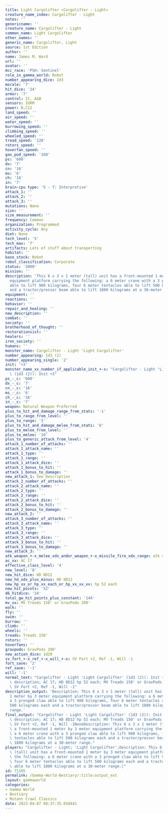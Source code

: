 ```yaml
---
title: Light Cargolifter «Cargolifter - Light»
creature_name_index: Cargolifter - Light
notes: ''
genericname: ''
creature_name: Cargolifter - Light
common_name: Light Cargolifter
other_names: ''
generic_name: Cargolifter, Light
source: 1st Edition
author: ''
name: James M. Ward
url: ''
avatar: ''
mcc_race: 'PSH: Sentinel'
role_in_gamma_world: Robot
number_appearing_dice: 1d3
morale: '7'
hit_dice: '24'
armor: '7'
control: II, A&B
sensors: IURM
power: B,C12
land_speed: ''
air_speed: ''
water_speed: ''
burrowing_speed: ''
climbing_speed: ''
wheeled_speed: ''
tread_speed: '120'
rotors_speed: ''
hoverfan_speed: ''
gav_pod_speed: '160'
ps: '600'
dx: '7'
cn: '16'
ms: '6'
ch: '16'
in: '7'
brain-cpu type: '5 - 7: Interpretive'
attack_1: ''
attack_2: ''
attack_3: ''
mutations: None
size: ''
size_measurement: ''
frequency: Common
organization: Programmed
activity_cycle: Any
diet: None
tech_level: '5'
tech_max: '7'
artifacts: Lots of stuff about transporting
habitat: ''
base_stock: Robot
robot_classification: Corporate
status: '2000'
mission: ''
description: 'This 6 x 3 x 1 meter (tall) unit has a front-mounted 1 meter by 3 meter
  equipment platform carrying the following: a 6 meter crane with a 3 pronged claw
  able to lift 900 kilograms, four 6 meter tentacles able to lift 500 kilograms each
  and a tractor/pressor beam able to lift 1800 kilograms at a 30-meter range.'
equipment: ''
reactions: ''
behavior: ''
repair_and_healing: ''
new_description: ''
combat: ''
society: ''
brotherhood_of_thought: ''
restorationsist: ''
healers: ''
iron_society: ''
humans: ''
monster_name: Cargolifter - Light 'Light Cargolifter'
number_appearing: 1d3 (2)
number_appearing_single: '2'
init: '+3'
monster_name_xx_number_if_applicable_init_+-x: "Cargolifter - Light 'Light Cargolifter'\
  \ (1d3 (2)): Init +3"
ps_-_c: '600'
dx_-_c: '7'
cn_-_c: '16'
ms_-_c: '6'
ch_-_c: '16'
in_-_c: '7'
weapon: Natural Weapon Preferred
plus_to_hit_and_damage_range_from_stats: '-1'
plus_to_range_from_level: ''
plus_to_range: '3'
plus_to_hit_and_damage_melee_from_stats: '6'
plus_to_melee_from_level: ''
plus_to_melee: '10'
plus_to_generic_attack_from_level: '4'
attack_1_number_of_attacks: ''
attack_1_attack_name: ''
attack_1_type: ''
attack_1_range: ''
attack_1_attack_dice: ''
attack_1_bonus_to_hit: ''
attack_1_bonus_to_damage: ''
new_attack_1: See Description
attack_2_number_of_attacks: ''
attack_2_attack_name: ''
attack_2_type: ''
attack_2_range: ''
attack_2_attack_dice: ''
attack_2_bonus_to_hit: ''
attack_2_bonus_to_damage: ''
new_attack_2: ''
attack_3_number_of_attacks: ''
attack_3_attack_name: ''
attack_3_type: ''
attack_3_range: ''
attack_3_attack_dice: ''
attack_3_bonus_to_hit: ''
attack_3_bonus_to_damage: ''
new_attack_3: ''
atk_weapon_+-x_melee_xdx_andor_weapon_+-x_missile_fire_xdx_range: atk see description
ac_xx: AC 17
effective_class_level: '4'
new_level: '8'
new_hit_dice: HD 8D12
new_hd_xdx_plus_minus: HD 8D12
new_hp_xx_or_hp_xx_each_or_hp_xx_xx_xx: hp 52 each
new_hit_points: '52'
d6_hitdice: '24'
total_gw_hit_points_plus_constant: '144'
mv_xx: MV Treads 150' or GravPods 200'
walk: ''
fly: ''
swim: ''
burrow: ''
climb: ''
wheels: ''
treads: Treads 150'
rotors: ''
hoverfans: ''
gravpods: GravPods 200'
new_action_dice: 1d20
sv_fort_+-x_ref_+-x_will_+-x: SV Fort +2, Ref -1, Will -1
fort_save: '2'
ref_save: '-1'
will: '-1'
normal_text: "Cargolifter - Light 'Light Cargolifter' (1d3 (2)): Init +3; atk see\
  \ description; AC 17; HD 8D12 hp 52 each; MV Treads 150' or GravPods 200' ; 1d20;\
  \ SV Fort +2, Ref -1, Will -1"
description_output: 'Description: This 6 x 3 x 1 meter (tall) unit has a front-mounted
  1 meter by 3 meter equipment platform carrying the following: a 6 meter crane with
  a 3 pronged claw able to lift 900 kilograms, four 6 meter tentacles able to lift
  500 kilograms each and a tractor/pressor beam able to lift 1800 kilograms at a 30-meter
  range.'
final_output: "Cargolifter - Light 'Light Cargolifter' (1d3 (2)): Init +3; atk see\
  \ description; AC 17; HD 8D12 hp 52 each; MV Treads 150' or GravPods 200' ; 1d20;\
  \ SV Fort +2, Ref -1, Will -1NoneDescription: This 6 x 3 x 1 meter (tall) unit has\
  \ a front-mounted 1 meter by 3 meter equipment platform carrying the following:\
  \ a 6 meter crane with a 3 pronged claw able to lift 900 kilograms, four 6 meter\
  \ tentacles able to lift 500 kilograms each and a tractor/pressor beam able to lift\
  \ 1800 kilograms at a 30-meter range."
players: "Cargolifter - Light; 'Light Cargolifter';Description: This 6 x 3 x 1 meter\
  \ (tall) unit has a front-mounted 1 meter by 3 meter equipment platform carrying\
  \ the following: a 6 meter crane with a 3 pronged claw able to lift 900 kilograms,\
  \ four 6 meter tentacles able to lift 500 kilograms each and a tractor/pressor beam\
  \ able to lift 1800 kilograms at a 30-meter range.|"
id: 71105
permalink: /Gamma-World-Bestiary/:title:output_ext
layout: gammaworld
categories:
- Gamma World
- Bestiary
- Mutant Crawl Classics
date: 2023-04-07 08:37:35.650441
---
```

